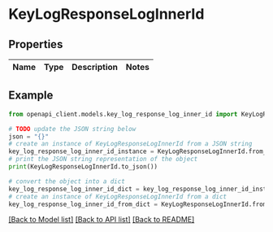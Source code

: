 # KeyLogResponseLogInnerId


## Properties

Name | Type | Description | Notes
------------ | ------------- | ------------- | -------------

## Example

```python
from openapi_client.models.key_log_response_log_inner_id import KeyLogResponseLogInnerId

# TODO update the JSON string below
json = "{}"
# create an instance of KeyLogResponseLogInnerId from a JSON string
key_log_response_log_inner_id_instance = KeyLogResponseLogInnerId.from_json(json)
# print the JSON string representation of the object
print(KeyLogResponseLogInnerId.to_json())

# convert the object into a dict
key_log_response_log_inner_id_dict = key_log_response_log_inner_id_instance.to_dict()
# create an instance of KeyLogResponseLogInnerId from a dict
key_log_response_log_inner_id_from_dict = KeyLogResponseLogInnerId.from_dict(key_log_response_log_inner_id_dict)
```
[[Back to Model list]](../README.md#documentation-for-models) [[Back to API list]](../README.md#documentation-for-api-endpoints) [[Back to README]](../README.md)


